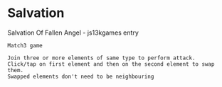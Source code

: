 Salvation
=========

Salvation Of Fallen Angel - js13kgames entry

	Match3 game
	
	Join three or more elements of same type to perform attack.
	Click/tap on first element and then on the second element to swap them.
	Swapped elements don't need to be neighbouring
